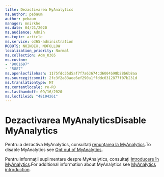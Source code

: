 ```yaml
---
title: Dezactivarea MyAnalytics
ms.author: pebaum
author: pebaum
manager: mnirkhe
ms.date: 04/21/2020
ms.audience: Admin
ms.topic: article
ms.service: o365-administration
ROBOTS: NOINDEX, NOFOLLOW
localization_priority: Normal
ms.collection: Adm_O365
ms.custom:
- "9001697"
- "5887"
ms.openlocfilehash: 1175fdc35d5af7f7a63674cd6004b98b28b6b8aa
ms.sourcegitcommit: 2fc3f2a83aee6ef290a1ffddc0312877f07b231d
ms.translationtype: MT
ms.contentlocale: ro-RO
ms.lasthandoff: 09/16/2020
ms.locfileid: "48194261"
---
```

# <a name="disable-myanalytics"></a><span data-ttu-id="ceeff-102">Dezactivarea MyAnalytics</span><span class="sxs-lookup"><span data-stu-id="ceeff-102">Disable MyAnalytics</span></span>

<span data-ttu-id="ceeff-103">Pentru a dezactiva MyAnalytics, consultați [renunțarea la MyAnalytics](https://docs.microsoft.com/workplace-analytics/myanalytics/use/opt-out-of-mya).</span><span class="sxs-lookup"><span data-stu-id="ceeff-103">To disable MyAnalytics see [Opt out of MyAnalytics](https://docs.microsoft.com/workplace-analytics/myanalytics/use/opt-out-of-mya).</span></span> 

<span data-ttu-id="ceeff-104">Pentru informații suplimentare despre MyAnalytics, consultați [Introducere în MyAnalytics](https://docs.microsoft.com/workplace-analytics/myanalytics/mya-landing-page).</span><span class="sxs-lookup"><span data-stu-id="ceeff-104">For additional information about MyAnalytics see [MyAnalytics introduction](https://docs.microsoft.com/workplace-analytics/myanalytics/mya-landing-page).</span></span>
